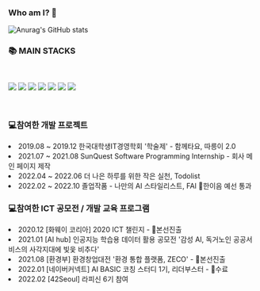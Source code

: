### Who am I? 👋

<!--
**chaaaany/chaaaany** is a ✨ _special_ ✨ repository because its `README.md` (this file) appears on your GitHub profile.

Here are some ideas to get you started:

- 🔭 I’m currently working on ...
- 🌱 I’m currently learning ...
- 👯 I’m looking to collaborate on ...
- 🤔 I’m looking for help with ...
- 💬 Ask me about ...
- 📫 How to reach me: ...
- 😄 Pronouns: ...
- ⚡ Fun fact: ...
-->


![Anurag's GitHub stats](https://github-readme-stats.vercel.app/api?username=chaaaany&show_icons=true&theme=radical)


### 📚 MAIN STACKS
<br>

<img src="https://img.shields.io/badge/javascript-F7DF1E?style=for-the-badge&logo=javascript&logoColor=black"> <img src="https://img.shields.io/badge/css-1572B6?style=for-the-badge&logo=css3&logoColor=white">
<img src="https://img.shields.io/badge/html5-E34F26?style=for-the-badge&logo=html5&logoColor=white">
<img src="https://img.shields.io/badge/python-3776AB?style=for-the-badge&logo=python&logoColor=white">
<img src="https://img.shields.io/badge/jquery-0769AD?style=for-the-badge&logo=jquery&logoColor=white">
<img src="https://img.shields.io/badge/react-61DAFB?style=for-the-badge&logo=react&logoColor=black">
<img src="https://img.shields.io/badge/vue.js-4FC08D?style=for-the-badge&logo=vue.js&logoColor=white">


<br>

### 💻참여한 개발 프로젝트
<li> 2019.08 ~ 2019.12 한국대학생IT경영학회 '학술제' - 함께타요, 따릉이 2.0
<li> 2021.07 ~ 2021.08 SunQuest Software Programming Internship - 회사 메인 페이지 제작
<li> 2022.04 ~ 2022.06 더 나은 하루를 위한 작은 실천, Todolist
<li> 2022.02 ~ 2022.10 졸업작품 - 나만의 AI 스타일리스트, FAI 🏅한이음 예선 통과

### 💻참여한 ICT 공모전 / 개발 교육 프로그램
<li> 2020.12 [화웨이 코리아] 2020 ICT 챌린지 - 🏅본선진출
<li> 2021.01 [AI hub] 인공지능 학습용 데이터 활용 공모전 '감성 AI, 독거노인 공공서비스의 사각지대에 빛읓 비추다'
<li> 2021.08 [환경부] 환경창업대전 '환경 통합 플랫폼, ZECO' - 🏅본선진출
<li> 2022.01 [네이버커넥트] AI BASIC 코칭 스터디 1기, 리더부스터 - 💯수료
<li> 2022.02 [42Seoul] 라피신 6기 참여
